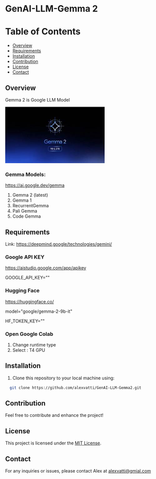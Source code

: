 # GenAI-LLM-Gemma 2


# Table of Contents

- [Overview](#overview)
- [Requirements](#requirements)
- [Installation](#Installation)
- [Contribution](#contribution)
- [License](#license)
- [Contact](#contact)

## Overview
Gemma 2 is Google LLM Model

![](gemma2-image.jpeg)

### Gemma Models:
https://ai.google.dev/gemma

1. Gemma 2 (latest)
2. Gemma 1
3. RecurrentGemma
4. Pali Gemma
5. Code Gemma

## Requirements

Link: https://deepmind.google/technologies/gemini/

### Google API KEY
https://aistudio.google.com/app/apikey

GOOGLE_API_KEY=""

### Hugging Face
https://huggingface.co/

model="google/gemma-2-9b-it"

HF_TOKEN_KEY=""


### Open Google Colab

1. Change runtime type
2. Select :  T4 GPU 


## Installation
   
1. Clone this repository to your local machine using:

```bash
  git clone https://github.com/alexvatti/GenAI-LLM-Gemma2.git
```

## Contribution

Feel free to contribute and enhance the project!

## License
This project is licensed under the [MIT License](LICENSE).

## Contact
For any inquiries or issues, please contact Alex at alexvatti@gmial.com

